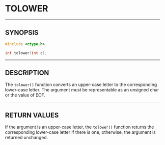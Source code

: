 # TOLOWER

---

## SYNOPSIS

```c
#include <ctype.h>

int tolower(int c);
```

---

## DESCRIPTION

The `tolower()` function converts an upper-case letter to the corresponding lower-case letter.  The argument must be representable as an unsigned char or the value of EOF.

---

## RETURN VALUES

If the argument is an upper-case letter, the `tolower()` function returns the corresponding lower-case letter if there is one; otherwise, the argument is returned unchanged.